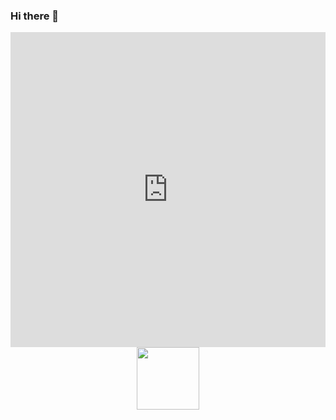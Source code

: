 ### Hi there 👋

<div style="width:100%;height:0;padding-bottom:100%;position:relative;">
  <iframe src="https://giphy.com/embed/fmkYSBlJt3XjNF6p9c" width="100%" height="100%" style="position:absolute" frameBorder="0" class="giphy-embed" allowFullScreen></iframe>
</div>

<div id="header" align="center">
  <img src="https://giphy.com/embed/fmkYSBlJt3XjNF6p9c" width="100"/>
</div>

<!--
**GorComComputing/GorComComputing** is a ✨ _special_ ✨ repository because its `README.md` (this file) appears on your GitHub profile.

Here are some ideas to get you started:

- 🔭 I’m currently working on ...
- 🌱 I’m currently learning ...
- 👯 I’m looking to collaborate on ...
- 🤔 I’m looking for help with ...
- 💬 Ask me about ...
- 📫 How to reach me: ...
- 😄 Pronouns: ...
- ⚡ Fun fact: ...
-->
